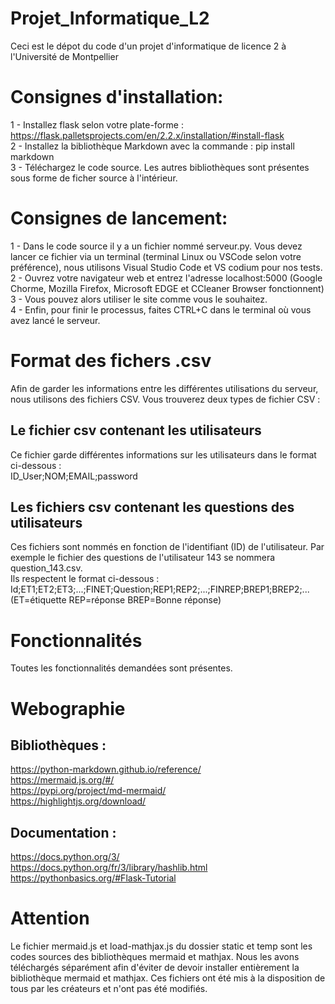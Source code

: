 # Projet_Informatique_L2

Ceci est le dépot du code d'un projet d'informatique de licence 2 à l'Université de Montpellier

# Consignes d'installation:

1 - Installez flask selon votre plate-forme : https://flask.palletsprojects.com/en/2.2.x/installation/#install-flask <br/>
2 - Installez la bibliothèque Markdown avec la commande : pip install markdown <br/>
3 - Téléchargez le code source. Les autres bibliothèques sont présentes sous forme de ficher source à l'intérieur. <br/>

# Consignes de lancement:

1 - Dans le code source il y a un fichier nommé serveur.py. Vous devez lancer ce fichier via un terminal (terminal Linux ou VSCode selon votre préférence), nous utilisons Visual Studio Code et VS codium pour nos tests. <br/>
2 - Ouvrez votre navigateur web et entrez l'adresse localhost:5000 (Google Chorme, Mozilla Firefox, Microsoft EDGE et CCleaner Browser fonctionnent) <br/>
3 - Vous pouvez alors utiliser le site comme vous le souhaitez. <br/>
4 - Enfin, pour finir le processus, faites CTRL+C dans le terminal où vous avez lancé le serveur. <br/>

# Format des fichers .csv

Afin de garder les informations entre les différentes utilisations du serveur, nous utilisons des fichiers CSV. Vous trouverez deux types de fichier CSV :

## Le fichier csv contenant les utilisateurs

Ce fichier garde différentes informations sur les utilisateurs dans le format ci-dessous : <br/>
ID_User;NOM;EMAIL;password

## Les fichiers csv contenant les questions des utilisateurs

Ces fichiers sont nommés en fonction de l'identifiant (ID) de l'utilisateur. Par exemple le fichier des questions de l'utilisateur 143 se nommera question_143.csv.<br/>
Ils respectent le format ci-dessous :<br/>
Id;ET1;ET2;ET3;...;FINET;Question;REP1;REP2;...;FINREP;BREP1;BREP2;...     (ET=étiquette REP=réponse BREP=Bonne réponse)<br/>

# Fonctionnalités

Toutes les fonctionnalités demandées sont présentes.

# Webographie

## Bibliothèques :
https://python-markdown.github.io/reference/<br/>
https://mermaid.js.org/#/<br/>
https://pypi.org/project/md-mermaid/<br/>
https://highlightjs.org/download/<br/>

## Documentation :
https://docs.python.org/3/<br/>
https://docs.python.org/fr/3/library/hashlib.html<br/>
https://pythonbasics.org/#Flask-Tutorial<br/>

# Attention
Le fichier mermaid.js et load-mathjax.js du dossier static et temp sont les codes sources des bibliothèques mermaid et mathjax. Nous les avons téléchargés séparément 
afin d'éviter de devoir installer entièrement la bibliothèque mermaid et mathjax. Ces fichiers ont été mis à la disposition de tous par les créateurs et n'ont pas été modifiés.
